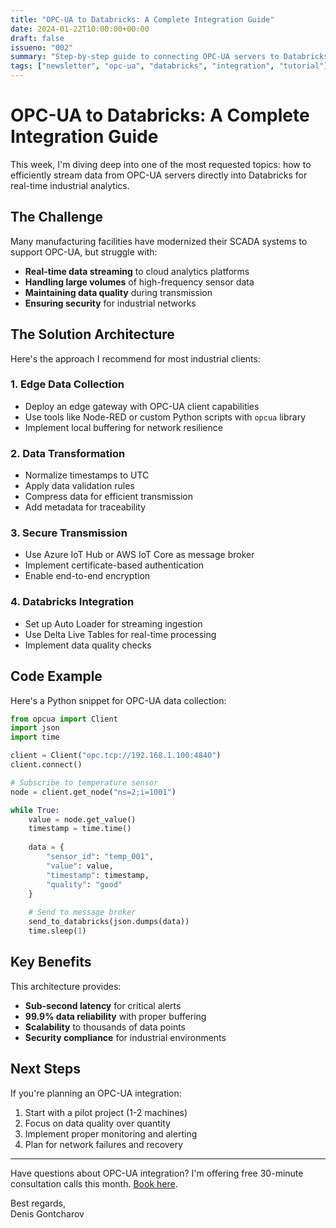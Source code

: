 ```yaml
---
title: "OPC-UA to Databricks: A Complete Integration Guide"
date: 2024-01-22T10:00:00+00:00
draft: false
issueno: "002"
summary: "Step-by-step guide to connecting OPC-UA servers to Databricks for real-time industrial analytics"
tags: ["newsletter", "opc-ua", "databricks", "integration", "tutorial"]
---
```


# OPC-UA to Databricks: A Complete Integration Guide

This week, I'm diving deep into one of the most requested topics: how to efficiently stream data from OPC-UA servers directly into Databricks for real-time industrial analytics.

## The Challenge

Many manufacturing facilities have modernized their SCADA systems to support OPC-UA, but struggle with:

- **Real-time data streaming** to cloud analytics platforms
- **Handling large volumes** of high-frequency sensor data
- **Maintaining data quality** during transmission
- **Ensuring security** for industrial networks

## The Solution Architecture

Here's the approach I recommend for most industrial clients:

### 1. Edge Data Collection
- Deploy an edge gateway with OPC-UA client capabilities
- Use tools like Node-RED or custom Python scripts with `opcua` library
- Implement local buffering for network resilience

### 2. Data Transformation
- Normalize timestamps to UTC
- Apply data validation rules
- Compress data for efficient transmission
- Add metadata for traceability

### 3. Secure Transmission
- Use Azure IoT Hub or AWS IoT Core as message broker
- Implement certificate-based authentication
- Enable end-to-end encryption

### 4. Databricks Integration
- Set up Auto Loader for streaming ingestion
- Use Delta Live Tables for real-time processing
- Implement data quality checks

## Code Example

Here's a Python snippet for OPC-UA data collection:

```python
from opcua import Client
import json
import time

client = Client("opc.tcp://192.168.1.100:4840")
client.connect()

# Subscribe to temperature sensor
node = client.get_node("ns=2;i=1001")

while True:
    value = node.get_value()
    timestamp = time.time()
    
    data = {
        "sensor_id": "temp_001",
        "value": value,
        "timestamp": timestamp,
        "quality": "good"
    }
    
    # Send to message broker
    send_to_databricks(json.dumps(data))
    time.sleep(1)
```

## Key Benefits

This architecture provides:
- **Sub-second latency** for critical alerts
- **99.9% data reliability** with proper buffering
- **Scalability** to thousands of data points
- **Security compliance** for industrial environments

## Next Steps

If you're planning an OPC-UA integration:

1. Start with a pilot project (1-2 machines)
2. Focus on data quality over quantity
3. Implement proper monitoring and alerting
4. Plan for network failures and recovery

---

Have questions about OPC-UA integration? I'm offering free 30-minute consultation calls this month. [Book here](mailto:denis@gontcharov.eu).

Best regards,  
Denis Gontcharov